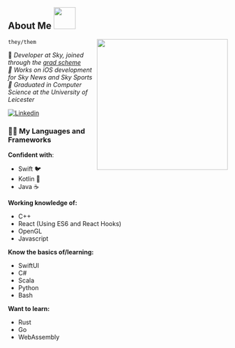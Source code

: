 <h2> About Me <img src="https://media0.giphy.com/media/QZy66oggJPGPJiAijf/giphy.gif" width="50"></h2>
<img align='right' src="https://cdn141.picsart.com/300081205147211.png" width="300">

`they/them`

<p>🌸 <em>Developer at Sky, joined through the <a href="https://careers.sky.com/earlycareers/graduateprogrammes/">grad scheme</a></br>🌸 Works on iOS development for Sky News and Sky Sports</br>🌸 Graduated in Computer Science at the University of Leicester
</em></p>

[![Linkedin](https://img.shields.io/badge/-LinkedIn-blue?style=flat-square&logo=Linkedin&logoColor=white&link=https://www.linkedin.com/in/anna-hayhurst-98aa58140/)](https://www.linkedin.com/in/anna-hayhurst-98aa58140/)


### ✍🏻 My Languages and Frameworks

**Confident with**:
* Swift 🐦
* Kotlin 🤖
* Java ☕

**Working knowledge of:**
* C++
* React (Using ES6 and React Hooks)
* OpenGL
* Javascript

**Know the basics of/learning:**
* SwiftUI
* C#
* Scala
* Python
* Bash

**Want to learn:**
* Rust
* Go
* WebAssembly
